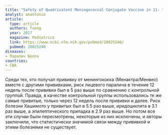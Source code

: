 ```yaml
---
title: "Safety of Quadrivalent Meningococcal Conjugate Vaccine in 11- to 21-Year-Olds"
analyst: amantonio
article:
  type: article
  authors: Tseng
  year: 2017
  magazine: Pediatrics
  link: https://www.ncbi.nlm.nih.gov/pubmed/28025240/
  pubmed: 28025240
diseases:
- Паралич Белла
countries:
- США
---
```


Среди тех, кто получал прививку от менингококка (Менактра/Менвео) вместе с другими прививками, риск лицевого паралича в течение 12 недель после прививки был в 5 раз выше по сравнению с контрольной группой. Правда, в качестве контрольной группы использовались те же самые привитые, только через 12 недель после прививки и далее.
Риск болезни Хашимото у привитых был в 5.5 раз выше, иридоциклита в 3.1 раз выше, а эпилептического припадка в 2.9 раз выше. Но потом все эти случаи были пересмотрены, некоторые из них исключены, и авторы заключили, что статистически значимой связи между прививкой и этими болезнями не существует.
